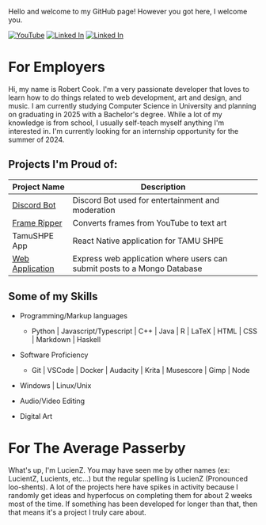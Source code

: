 Hello and welcome to my GitHub page! However you got here, I welcome you.

[![YouTube](https://img.shields.io/badge/-LucienZ-red?logo=youtube)](https://www.youtube.com/channel/UCNseWGI28HPm_i9bYmi4i3g)
[![Linked In](https://img.shields.io/badge/-Robert_Cook-blue?logo=linkedin)](https://www.linkedin.com/in/robert-cook-758197213/)
[![Linked In](https://img.shields.io/badge/-Email-white?logo=gmail)](mailto:koblenzpoisiden@gmail.com)


# For Employers
Hi, my name is Robert Cook. I'm a very passionate developer that loves to learn how to do things related to web development, art and design, and music. I am currently studying Computer Science in University and planning on graduating in 2025 with a Bachelor's degree. While a lot of my knowledge is from school, I usually self-teach myself anything I'm interested in. I'm currently looking for an internship opportunity for the summer of 2024.

## Projects I'm Proud of:

| Project Name                                                     | Description                                                                                 |
| ------------                                                     | -----------                                                                                 |
| [Discord Bot](https://github.com/LucientZ/DiscordPyBot)          | Discord Bot used for entertainment and moderation                                           |
| [Frame Ripper](https://github.com/LucientZ/YouTube-Frame-Ripper) | Converts frames from YouTube to text art                                                    |
| TamuSHPE App                                                     | React Native application for TAMU SHPE                                                      |
| [Web Application](https://github.com/LucientZ/web-application)   | Express web application where users can submit posts to a Mongo Database                    |

## Some of my Skills
- Programming/Markup languages
    - Python | Javascript/Typescript | C++ | Java | R | LaTeX | HTML | CSS | Markdown | Haskell

- Software Proficiency
    - Git | VSCode | Docker | Audacity | Krita | Musescore | Gimp | Node

- Windows | Linux/Unix

- Audio/Video Editing

- Digital Art

# For The Average Passerby
What's up, I'm LucienZ. You may have seen me by other names (ex: LucientZ, Lucients, etc...) but the regular spelling is LucienZ (Pronounced loo-shents). A lot of the projects here have spikes in activity because I randomly get ideas and hyperfocus on completing them for about 2 weeks most of the time. If something has been developed for longer than that, then that means it's a project I truly care about. 
